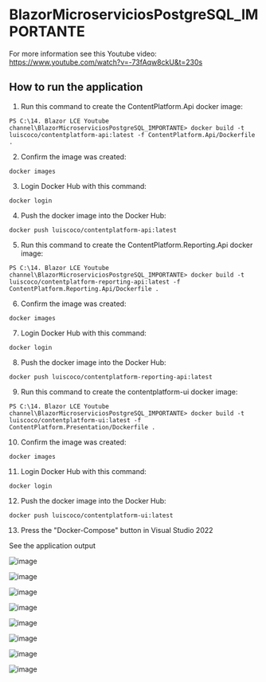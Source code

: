 # BlazorMicroserviciosPostgreSQL_IMPORTANTE

For more information see this Youtube video: https://www.youtube.com/watch?v=-73fAqw8ckU&t=230s

## How to run the application

1. Run this command to create the ContentPlatform.Api docker image:

```
PS C:\14. Blazor LCE Youtube channel\BlazorMicroserviciosPostgreSQL_IMPORTANTE> docker build -t luiscoco/contentplatform-api:latest -f ContentPlatform.Api/Dockerfile .
```

2. Confirm the image was created:

```
docker images
```

3. Login Docker Hub with this command:

```
docker login
```

4. Push the docker image into the Docker Hub:

```
docker push luiscoco/contentplatform-api:latest
```

5.  Run this command to create the ContentPlatform.Reporting.Api docker image:

```
PS C:\14. Blazor LCE Youtube channel\BlazorMicroserviciosPostgreSQL_IMPORTANTE> docker build -t luiscoco/contentplatform-reporting-api:latest -f ContentPlatform.Reporting.Api/Dockerfile .
```

6. Confirm the image was created:

```
docker images
```

7. Login Docker Hub with this command:

```
docker login
```

8. Push the docker image into the Docker Hub:

```
docker push luiscoco/contentplatform-reporting-api:latest
```

9. Run this command to create the contentplatform-ui docker image:

```
PS C:\14. Blazor LCE Youtube channel\BlazorMicroserviciosPostgreSQL_IMPORTANTE> docker build -t luiscoco/contentplatform-ui:latest -f ContentPlatform.Presentation/Dockerfile .
```

10. Confirm the image was created:

```
docker images
```

11. Login Docker Hub with this command:

```
docker login
```

12. Push the docker image into the Docker Hub:

```
docker push luiscoco/contentplatform-ui:latest
```

13. Press the "Docker-Compose" button in Visual Studio 2022

See the application output

![image](https://github.com/user-attachments/assets/4697bff1-e05d-4baa-9ba2-f891f365b337)

![image](https://github.com/user-attachments/assets/cff8bb33-643a-4840-8eaa-aeac03844608)

![image](https://github.com/user-attachments/assets/8109788f-7f27-4c06-b400-35a7df7c034b)

![image](https://github.com/user-attachments/assets/e96b5399-3b31-412d-9252-fc3f235f55e5)

![image](https://github.com/user-attachments/assets/0f659174-28b6-468c-b9df-21ded183346e)

![image](https://github.com/user-attachments/assets/0e584cca-2b92-4743-8a20-e046d2247d71)

![image](https://github.com/user-attachments/assets/84b16f15-bc44-4f74-8ae6-e82b8faa9a72)

![image](https://github.com/user-attachments/assets/77f10d00-cb81-4646-85cd-95762fcc971a)


